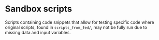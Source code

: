 # Sandbox scripts

Scripts containing code snippets that allow for testing specific code where original scripts, found in `scripts_from_fed/`, may not be fully run due to missing data and input variables.